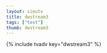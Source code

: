 ```yaml
--- 
layout: sieutv
title: dwstream3
tags: ["test"]
thumb: dwstream3
---
```

{% include tvadv key="dwstream3" %}
